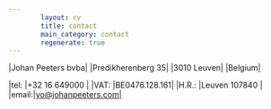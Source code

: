 ```yaml
---
        layout: cv
        title: contact
        main_category: contact
        regenerate: true
---
```


|Johan Peeters bvba|
|Predikherenberg 35|
|3010 Leuven|
|Belgium|



|tel:  |+32 16 649000 |
|VAT:  |BE0476.128.161|
|H.R.: |Leuven 107840 |
|email:|yo@johanpeeters.com|
